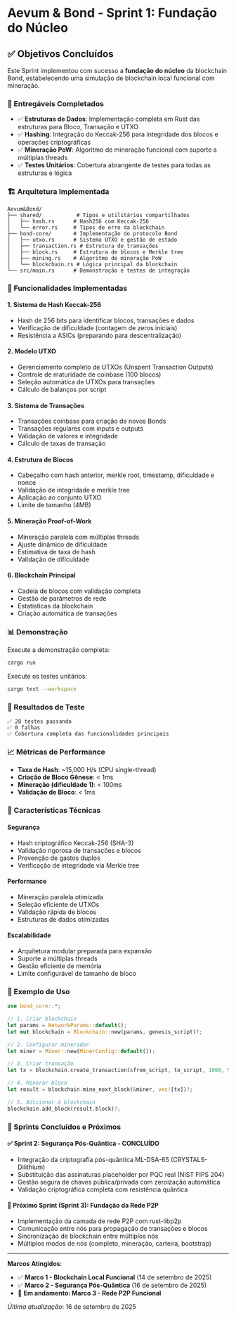 # Aevum & Bond - Sprint 1: Fundação do Núcleo

## ✅ Objetivos Concluídos

Este Sprint implementou com sucesso a **fundação do núcleo** da blockchain Bond, estabelecendo uma simulação de blockchain local funcional com mineração.

### 🎯 Entregáveis Completados

- ✅ **Estruturas de Dados**: Implementação completa em Rust das estruturas para Bloco, Transação e UTXO
- ✅ **Hashing**: Integração do Keccak-256 para integridade dos blocos e operações criptográficas
- ✅ **Mineração PoW**: Algoritmo de mineração funcional com suporte a múltiplas threads
- ✅ **Testes Unitários**: Cobertura abrangente de testes para todas as estruturas e lógica

### 🏗️ Arquitetura Implementada

```
Aevum&Bond/
├── shared/           # Tipos e utilitários compartilhados
│   ├── hash.rs      # Hash256 com Keccak-256
│   └── error.rs     # Tipos de erro da blockchain
├── bond-core/       # Implementação do protocolo Bond
│   ├── utxo.rs      # Sistema UTXO e gestão de estado
│   ├── transaction.rs # Estrutura de transações
│   ├── block.rs     # Estrutura de blocos e Merkle tree
│   ├── mining.rs    # Algoritmo de mineração PoW
│   └── blockchain.rs # Lógica principal da blockchain
└── src/main.rs      # Demonstração e testes de integração
```

### 🔧 Funcionalidades Implementadas

#### 1. Sistema de Hash Keccak-256
- Hash de 256 bits para identificar blocos, transações e dados
- Verificação de dificuldade (contagem de zeros iniciais)
- Resistência a ASICs (preparando para descentralização)

#### 2. Modelo UTXO
- Gerenciamento completo de UTXOs (Unspent Transaction Outputs)
- Controle de maturidade de coinbase (100 blocos)
- Seleção automática de UTXOs para transações
- Cálculo de balanços por script

#### 3. Sistema de Transações
- Transações coinbase para criação de novos Bonds
- Transações regulares com inputs e outputs
- Validação de valores e integridade
- Cálculo de taxas de transação

#### 4. Estrutura de Blocos
- Cabeçalho com hash anterior, merkle root, timestamp, dificuldade e nonce
- Validação de integridade e merkle tree
- Aplicação ao conjunto UTXO
- Limite de tamanho (4MB)

#### 5. Mineração Proof-of-Work
- Mineração paralela com múltiplas threads
- Ajuste dinâmico de dificuldade
- Estimativa de taxa de hash
- Validação de dificuldade

#### 6. Blockchain Principal
- Cadeia de blocos com validação completa
- Gestão de parâmetros de rede
- Estatísticas da blockchain
- Criação automática de transações

### 📊 Demonstração

Execute a demonstração completa:

```bash
cargo run
```

Execute os testes unitários:

```bash
cargo test --workspace
```

### 🎯 Resultados de Teste

```
✅ 28 testes passando
✅ 0 falhas
✅ Cobertura completa das funcionalidades principais
```

### 📈 Métricas de Performance

- **Taxa de Hash**: ~15,000 H/s (CPU single-thread)
- **Criação de Bloco Gênese**: < 1ms
- **Mineração (dificuldade 1)**: < 100ms
- **Validação de Bloco**: < 1ms

### 🔮 Características Técnicas

#### Segurança
- Hash criptográfico Keccak-256 (SHA-3)
- Validação rigorosa de transações e blocos
- Prevenção de gastos duplos
- Verificação de integridade via Merkle tree

#### Performance
- Mineração paralela otimizada
- Seleção eficiente de UTXOs
- Validação rápida de blocos
- Estruturas de dados otimizadas

#### Escalabilidade
- Arquitetura modular preparada para expansão
- Suporte a múltiplas threads
- Gestão eficiente de memória
- Limite configurável de tamanho de bloco

### 🎨 Exemplo de Uso

```rust
use bond_core::*;

// 1. Criar blockchain
let params = NetworkParams::default();
let mut blockchain = Blockchain::new(params, genesis_script)?;

// 2. Configurar minerador
let miner = Miner::new(MinerConfig::default());

// 3. Criar transação
let tx = blockchain.create_transaction(&from_script, to_script, 1000, 50)?;

// 4. Minerar bloco
let result = blockchain.mine_next_block(&miner, vec![tx])?;

// 5. Adicionar à blockchain
blockchain.add_block(result.block)?;
```

### 🚀 Sprints Concluídos e Próximos

#### ✅ Sprint 2: Segurança Pós-Quântica - CONCLUÍDO
- Integração da criptografia pós-quântica ML-DSA-65 (CRYSTALS-Dilithium)
- Substituição das assinaturas placeholder por PQC real (NIST FIPS 204)
- Gestão segura de chaves pública/privada com zeroização automática
- Validação criptográfica completa com resistência quântica

#### 🚀 Próximo Sprint (Sprint 3): Fundação da Rede P2P
- Implementação da camada de rede P2P com rust-libp2p
- Comunicação entre nós para propagação de transações e blocos
- Sincronização de blockchain entre múltiplos nós
- Múltiplos modos de nós (completo, mineração, carteira, bootstrap)

---

**Marcos Atingidos**:
- ✅ **Marco 1 - Blockchain Local Funcional** (14 de setembro de 2025)
- ✅ **Marco 2 - Segurança Pós-Quântica** (16 de setembro de 2025)
- 🔄 **Em andamento: Marco 3 - Rede P2P Funcional**

*Última atualização*: 16 de setembro de 2025
